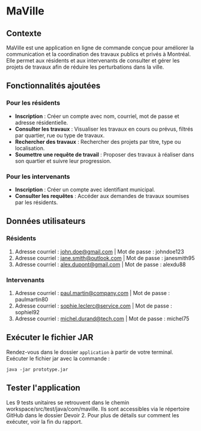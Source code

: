 # MaVille

## Contexte
MaVille est une application en ligne de commande conçue pour améliorer la communication et la coordination des travaux publics et privés à Montréal. Elle permet aux résidents et aux intervenants de consulter et gérer les projets de travaux afin de réduire les perturbations dans la ville.

## Fonctionnalités ajoutées

### Pour les résidents
- **Inscription** : Créer un compte avec nom, courriel, mot de passe et adresse résidentielle.
- **Consulter les travaux** : Visualiser les travaux en cours ou prévus, filtrés par quartier, rue ou type de travaux.
- **Rechercher des travaux** : Rechercher des projets par titre, type ou localisation.
- **Soumettre une requête de travail** : Proposer des travaux à réaliser dans son quartier et suivre leur progression.

### Pour les intervenants
- **Inscription** : Créer un compte avec identifiant municipal.
- **Consulter les requêtes** : Accéder aux demandes de travaux soumises par les résidents.

## Données utilisateurs

### Résidents
1. Adresse courriel : john.doe@gmail.com | Mot de passe : johndoe123
2. Adresse courriel : jane.smith@outlook.com | Mot de passe : janesmith95
3. Adresse courriel : alex.dupont@gmail.com | Mot de passe : alexdu88

### Intervenants
1. Adresse courriel : paul.martin@company.com | Mot de passe : paulmartin80
2. Adresse courriel : sophie.leclerc@service.com | Mot de passe : sophiel92
3. Adresse courriel : michel.durand@tech.com | Mot de passe : michel75

## Exécuter le fichier JAR
Rendez-vous dans le dossier `application` à partir de votre terminal. Exécuter le fichier jar avec la commande :
```shell
java -jar prototype.jar
```
## Tester l'application
Les 9 tests unitaires se retrouvent dans le chemin workspace/src/test/java/com/maville. Ils sont accessibles via le répertoire GitHub dans le dossier Devoir 2. Pour plus de détails sur comment les exécuter, voir la fin du rapport.

